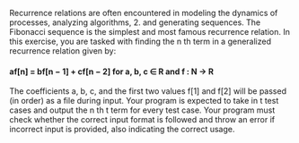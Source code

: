 
Recurrence relations are often encountered in modeling the dynamics of processes, analyzing algorithms, 2.
and generating sequences. The Fibonacci sequence is the simplest and most famous recurrence relation.
In this exercise, you are tasked with finding the n
th term in a generalized recurrence relation given by:
#### af[n] = bf[n − 1] + cf[n − 2] for a, b, c ∈ R and f : N → R
The coefficients a, b, c, and the first two values f[1] and f[2] will be passed (in order) as a file during
input. Your program is expected to take in t test cases and output the n
th
t
term for every test case.
Your program must check whether the correct input format is followed and throw an error if incorrect
input is provided, also indicating the correct usage.
